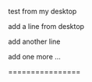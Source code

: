 test from my desktop

add a line from desktop

add another line

add one more ...

================
